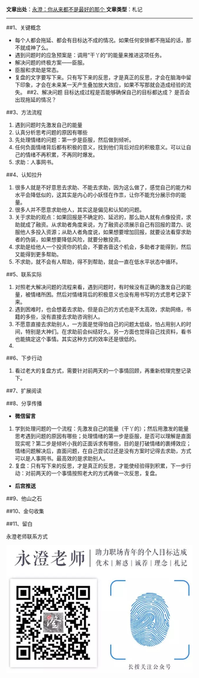 

**文章出处**：[永澄：你从来都不是最好的那个 ](https://mp.weixin.qq.com/s/wSiYo371oNa7GnPaVLIxVA)
**文章类型**：札记

------------------------------------

##1、关键概念
- 每个人都会拖延、都会有目标达不成的情况。如果任何安排都不拖延的话，那不就成神了么。
- 遇到问题时的应急预案是：调用“干丫的”的能量来推进这项任务。
- 解决问题的终极方案——臣服。
- 臣服和求助是常态。
- 复盘的文字要写下来。只有写下来的反思，才是真正的反思，才会在脑海中留下印象，才会在未来某一天产生叠加放大效应，如果不写那就会造成经验的流失。
##2、解决问题
目标达成过程是否能够确保自己的目标都达成？
是否会出现拖延的情况？


##3、方法流程
1. 遇到问题时先激发自己的能量
2. 认真分析思考问题的原因有哪些
3. 先处理情绪的问题：第一步是臣服，然后做到倾听。
4. 任何负面情绪背后都有积极的意义，找到他们背后对应的积极意义。可以让自己的情绪不再积累，不再同时爆发。
5. 求助：人事网书。

##4、认知拉升
1. 很多人就是不好意思去求助、不能去求助，因为这么做了，感觉自己的能力和水平会降低似的，这其实是内心的小妖怪在作祟，让你不能充分展示你的能量。
2. 很多人并不愿意求助他人，其实这是偏见和认知的问题。
3. 关于求助的观点：如果回报是不确定的、延迟的，那么助人就有点像投资，求助就成了融资。从求助者角度来说，为了融资必须展示自己有回报的潜力、说服他人多投入资源；从助人者角度说，如果想要增加回报，就要设法看穿求助者的伪装，如果想要降低风险，就要分散投资。
4. 求助是给他人一个投资你的机会，不要吝啬这个机会，多助者才能得到，然后又能得到更多帮助。
5. 不求助，就不会有人帮助，得不到帮助，就会一直在低水平状态中循环。

##5、联系实际
1. 对照老大解决问题的流程来看，遇到问题时，有时候没有正确的激发自己的能量，被情绪所困。然后对情绪背后的积极意义也没有用书写的方式思考记录下来。
2. 遇到困难时，也会想着去求助，但是自己的方式也是不太高效，求助网络，书籍的多些，没有直接去求助咨询别人。
3. 不愿意直接去求助别人，一方面是觉得怕自己的问题太低级，怕占用别人的时间，特别是大神们。在求助前会纠结好久。另一方面也觉得自己找资料，看书也能搞定这个事情。其实这种方式的效率还是很低的。
4. 

##6、下步行动
1. 看过老大的复盘方式，需要针对前两天的一个事情回顾，再重新梳理完整记录下。

##7、扩展阅读

##8、分享传播

- **微信留言**
1. 学到处理问题的一个流程：先激发自己的能量（干丫的）；然后用激发的能量思考遇到问题的原因有哪些；处理情绪的第一步是臣服，是否可以理解是直面现实呢？第二步是倾听小我的正面诉求有哪些，目的是打破情绪的裹缚效应；情绪问题解决后，直面问题，在自己尝试过还是没有方案时记得去求助，方式可以是人事网书。最高效的是求助别人。
2. 复盘：只有写下来的反思，才是真正的反思，才能使经验得到积累，下一步行动：对前两天的一个事情按照老大的方式再做一次反思，复盘。

-	**后宫推送**

##9、他山之石

##10、金句收集

##11、留白


永澄老师联系方式

![](./_image/永澄老师公众号图片.webp.jpg)


	

